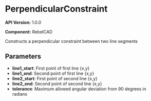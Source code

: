 # PerpendicularConstraint

**API Version:** 1.0.0

**Component:** RebelCAD

Constructs a perpendicular constraint between two line segments

## Parameters

- **line1_start**: First point of first line {x,y}
- **line1_end**: Second point of first line {x,y}
- **line2_start**: First point of second line {x,y}
- **line2_end**: Second point of second line {x,y}
- **tolerance**: Maximum allowed angular deviation from 90 degrees in radians

